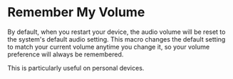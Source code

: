# Remember My Volume

By default, when you restart your device, the audio volume will be reset to the system's default audio setting. This macro changes the default setting to match your current volume anytime you change it, so your volume preference will always be remembered.

This is particularly useful on personal devices.
